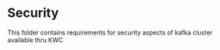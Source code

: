 # Security

This folder contains requirements for security aspects of kafka cluster available thru KWC
